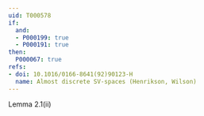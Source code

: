 ```yaml
---
uid: T000578
if:
  and:
  - P000199: true
  - P000191: true
then:
  P000067: true
refs:
- doi: 10.1016/0166-8641(92)90123-H
  name: Almost discrete SV-spaces (Henrikson, Wilson)
---
```

Lemma 2.1(ii)
